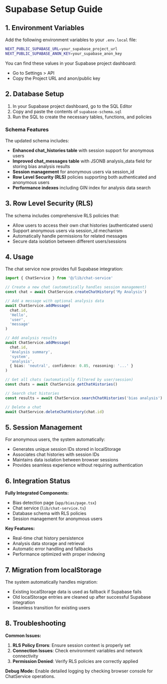 # Supabase Setup Guide

## 1. Environment Variables

Add the following environment variables to your `.env.local` file:

```bash
NEXT_PUBLIC_SUPABASE_URL=your_supabase_project_url
NEXT_PUBLIC_SUPABASE_ANON_KEY=your_supabase_anon_key
```

You can find these values in your Supabase project dashboard:
- Go to Settings > API
- Copy the Project URL and anon/public key

## 2. Database Setup

1. In your Supabase project dashboard, go to the SQL Editor
2. Copy and paste the contents of `supabase-schema.sql` 
3. Run the SQL to create the necessary tables, functions, and policies

### Schema Features

The updated schema includes:
- **Enhanced chat_histories table** with session support for anonymous users
- **Improved chat_messages table** with JSONB analysis_data field for storing bias analysis results
- **Session management** for anonymous users via session_id
- **Row Level Security (RLS)** policies supporting both authenticated and anonymous users
- **Performance indexes** including GIN index for analysis data search

## 3. Row Level Security (RLS)

The schema includes comprehensive RLS policies that:
- Allow users to access their own chat histories (authenticated users)
- Support anonymous users via session_id mechanism
- Automatically handle permissions for related messages
- Secure data isolation between different users/sessions

## 4. Usage

The chat service now provides full Supabase integration:

```typescript
import { ChatService } from '@/lib/chat-service'

// Create a new chat (automatically handles session management)
const chat = await ChatService.createChatHistory('My Analysis')

// Add a message with optional analysis data
await ChatService.addMessage(
  chat.id, 
  'Hello', 
  'user',
  'message'
)

// Add analysis results
await ChatService.addMessage(
  chat.id,
  'Analysis summary',
  'system',
  'analysis',
  { bias: 'neutral', confidence: 0.85, reasoning: '...' }
)

// Get all chats (automatically filtered by user/session)
const chats = await ChatService.getChatHistories()

// Search chat histories
const results = await ChatService.searchChatHistories('bias analysis')

// Delete a chat
await ChatService.deleteChatHistory(chat.id)
```

## 5. Session Management

For anonymous users, the system automatically:
- Generates unique session IDs stored in localStorage
- Associates chat histories with session IDs
- Maintains data isolation between browser sessions
- Provides seamless experience without requiring authentication

## 6. Integration Status

**Fully Integrated Components:**
- Bias detection page (`app/bias/page.tsx`)
- Chat service (`lib/chat-service.ts`)
- Database schema with RLS policies
- Session management for anonymous users

**Key Features:**
- Real-time chat history persistence
- Analysis data storage and retrieval
- Automatic error handling and fallbacks
- Performance optimized with proper indexing

## 7. Migration from localStorage

The system automatically handles migration:
- Existing localStorage data is used as fallback if Supabase fails
- Old localStorage entries are cleaned up after successful Supabase integration
- Seamless transition for existing users

## 8. Troubleshooting

**Common Issues:**

1. **RLS Policy Errors**: Ensure session context is properly set
2. **Connection Issues**: Check environment variables and network connectivity
3. **Permission Denied**: Verify RLS policies are correctly applied

**Debug Mode:**
Enable detailed logging by checking browser console for ChatService operations.

